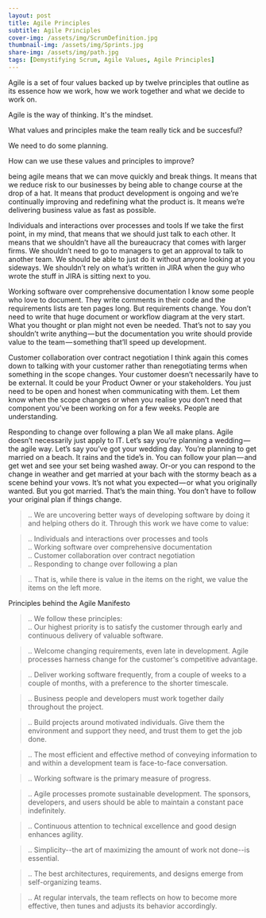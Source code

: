 ```yaml
---
layout: post
title: Agile Principles
subtitle: Agile Principles 
cover-img: /assets/img/ScrumDefinition.jpg
thumbnail-img: /assets/img/Sprints.jpg
share-img: /assets/img/path.jpg
tags: [Demystifying Scrum, Agile Values, Agile Principles]
---
```



Agile is a set of four values backed up by twelve principles that outline as its essence how we work, how we work together and what we decide to work on.

Agile is the way of thinking. It's the mindset. 

What values and principles make the team really tick and be succesful?

We need to do some planning. 

How can we use these values and principles to improve?

being agile means that we can move quickly and break things. It means that we reduce risk to our businesses by being able to change course at the drop of a hat. It means that product development is ongoing and we’re continually improving and redefining what the product is. It means we’re delivering business value as fast as possible.

Individuals and interactions over processes and tools
If we take the first point, in my mind, that means that we should just talk to each other. It means that we shouldn’t have all the bureaucracy that comes with larger firms. We shouldn’t need to go to managers to get an approval to talk to another team. We should be able to just do it without anyone looking at you sideways. We shouldn’t rely on what’s written in JIRA when the guy who wrote the stuff in JIRA is sitting next to you.

Working software over comprehensive documentation
I know some people who love to document. They write comments in their code and the requirements lists are ten pages long. But requirements change. You don’t need to write that huge document or workflow diagram at the very start. What you thought or plan might not even be needed. That’s not to say you shouldn’t write anything — but the documentation you write should provide value to the team — something that’ll speed up development.

Customer collaboration over contract negotiation
I think again this comes down to talking with your customer rather than renegotiating terms when something in the scope changes. Your customer doesn’t necessarily have to be external. It could be your Product Owner or your stakeholders. You just need to be open and honest when communicating with them. Let them know when the scope changes or when you realise you don’t need that component you’ve been working on for a few weeks. People are understanding.

Responding to change over following a plan
We all make plans. Agile doesn’t necessarily just apply to IT. Let’s say you’re planning a wedding — the agile way. Let’s say you’ve got your wedding day. You’re planning to get married on a beach. It rains and the tide’s in. You can follow your plan — and get wet and see your set being washed away. Or-or you can respond to the change in weather and get married at your bach with the stormy beach as a scene behind your vows. It’s not what you expected — or what you originally wanted. But you got married. That’s the main thing. You don’t have to follow your original plan if things change.

> .. We are uncovering better ways of developing software by doing it and helping others do it. Through this work we have come to value:  

> .. Individuals and interactions over processes and tools  
> .. Working software over comprehensive documentation  
> .. Customer collaboration over contract negotiation  
> .. Responding to change over following a plan  

> .. That is, while there is value in the items on the right, we value the items on the left more.


Principles behind the Agile Manifesto


> .. We follow these principles:  
> .. Our highest priority is to satisfy the customer through early and continuous delivery of valuable software.  

> .. Welcome changing requirements, even late in development. Agile processes harness change for the customer's competitive advantage.  

> .. Deliver working software frequently, from a couple of weeks to a couple of months, with a preference to the shorter timescale.  

> .. Business people and developers must work together daily throughout the project.  

> .. Build projects around motivated individuals. Give them the environment and support they need, and trust them to get the job done.  

> .. The most efficient and effective method of conveying information to and within a development team is face-to-face conversation.  

> .. Working software is the primary measure of progress.  

> .. Agile processes promote sustainable development. The sponsors, developers, and users should be able to maintain a constant pace indefinitely.  

> .. Continuous attention to technical excellence and good design enhances agility.  

> .. Simplicity--the art of maximizing the amount of work not done--is essential.  

> .. The best architectures, requirements, and designs emerge from self-organizing teams.  

> .. At regular intervals, the team reflects on how to become more effective, then tunes and adjusts its behavior accordingly.  
